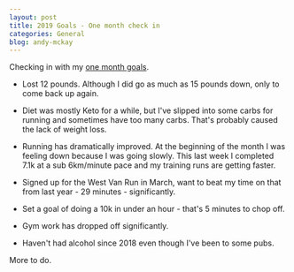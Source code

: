 ```yaml
---
layout: post
title: 2019 Goals - One month check in
categories: General
blog: andy-mckay
---
```


Checking in with my [one month goals](http://mckay.pub/2018-12-28-goals/).

* Lost 12 pounds. Although I did go as much as 15 pounds down, only to come back up again.

* Diet was mostly Keto for a while, but I've slipped into some carbs for running and sometimes have too many carbs. That's probably caused the lack of weight loss.

* Running has dramatically improved. At the beginning of the month I was feeling down because I was going slowly. This last week I completed 7.1k at a sub 6km/minute pace and my training runs are getting faster.

* Signed up for the West Van Run in March, want to beat my time on that from last year - 29 minutes - significantly.

* Set a goal of doing a 10k in under an hour - that's 5 minutes to chop off.

* Gym work has dropped off significantly.

* Haven't had alcohol since 2018 even though I've been to some pubs.

More to do.